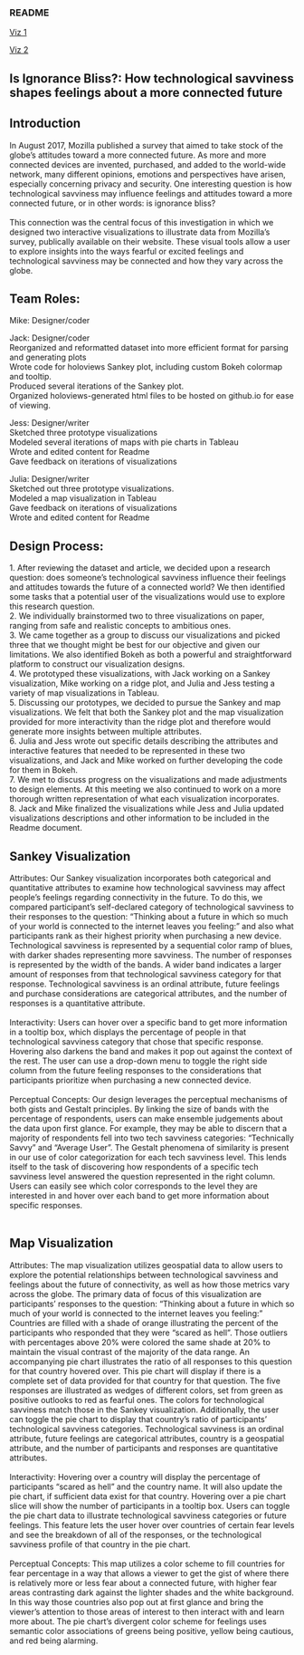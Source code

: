 ### README


[Viz 1](http://info-4602-5602.github.io/project-1-mozilla-5602_project1_julia_jessica_jack_mike/sankey/sankey-savviness.html)

[Viz 2](http://info-4602-5602.github.io/project-1-mozilla-5602_project1_julia_jessica_jack_mike/map_n_pie/world-wide-feelings.html)

<h2>Is Ignorance Bliss?: How technological savviness shapes feelings about a more connected future</h2>

<h2>Introduction</h2>
In August 2017, Mozilla published a survey that aimed to take stock of the globe’s attitudes toward a more connected future. As more and more connected devices are invented, purchased, and added to the world-wide network, many different opinions, emotions and perspectives have arisen, especially concerning privacy and security. One interesting question is how technological savviness may influence feelings and attitudes toward a more connected future, or in other words: is ignorance bliss? <br>
<br>This connection was the central focus of this investigation in which we designed two interactive visualizations to illustrate data from Mozilla’s survey, publically available on their website. These visual tools allow a user to explore insights into the ways fearful or excited feelings and technological savviness may be connected and how they vary across the globe.



<h2>Team Roles: </h2>
Mike: Designer/coder<br>

Jack: Designer/coder<br>
Reorganized and reformatted dataset into more efficient format for parsing and generating plots
<br>Wrote code for holoviews Sankey plot, including custom Bokeh colormap and tooltip.
<br>Produced several iterations of the Sankey plot.
<br>Organized holoviews-generated html files to be hosted on github.io for ease of viewing.

Jess: Designer/writer<br>
Sketched three prototype visualizations
<br>Modeled several iterations of maps with pie charts in Tableau
<br>Wrote and edited content for Readme
<br>Gave feedback on iterations of visualizations

Julia: Designer/writer<br>
Sketched out three prototype visualizations.
<br>Modeled a map visualization in Tableau 
<br>Gave feedback on iterations of visualizations
<br>Wrote and edited content for Readme




<h2>Design Process:</h2>
1. After reviewing the dataset and article, we decided upon a research question: does someone’s technological savviness influence their feelings and attitudes towards the future of a connected world? We then identified some tasks that a potential user of the visualizations would use to explore this research question.
<br>2. We individually brainstormed two to three visualizations on paper, ranging from safe and realistic concepts to ambitious ones. 
<br>3. We came together as a group to discuss our visualizations and picked three that we thought might be best for our objective and given our limitations.  We also identified Bokeh as both a powerful and straightforward platform to construct our visualization designs.
<br>4. We prototyped these visualizations, with Jack working on a Sankey visualization, Mike working on a ridge plot, and Julia and Jess testing a variety of map visualizations in Tableau. 
<br>5. Discussing our prototypes, we decided to pursue the Sankey and map visualizations. We felt that both the Sankey plot and the map visualization provided for more interactivity than the ridge plot and therefore would generate more insights between multiple attributes. 
<br>6. Julia and Jess wrote out specific details describing the attributes and interactive features that needed to be represented in these two visualizations, and Jack and Mike worked on further developing the code for them in Bokeh. 
<br>7. We met to discuss progress on the visualizations and made adjustments to design elements. At this meeting we also continued to work on a more thorough written representation of what each visualization incorporates.
<br>8. Jack and Mike finalized the visualizations while Jess and Julia updated visualizations descriptions and other information to be included in the Readme document.



<h2>Sankey Visualization</h2>
Attributes: Our Sankey visualization incorporates both categorical and quantitative attributes to examine how technological savviness may affect people’s feelings regarding connectivity in the future. To do this, we compared participant’s self-declared category of technological savviness to their responses to the question: “Thinking about a future in which so much of your world is connected to the internet leaves you feeling:”  and also what participants rank as their highest priority when purchasing a new device. Technological savviness is represented by a sequential color ramp of blues, with darker shades representing more savviness. The number of responses is represented by the width of the bands. A wider band indicates a larger amount of responses from that technological savviness category for that response. Technological savviness is an ordinal attribute, future feelings and purchase considerations are categorical attributes, and the number of responses is a quantitative attribute.<br>
<br>Interactivity: Users can hover over a specific band to get more information in a tooltip box, which displays the percentage of people in that technological savviness category that chose that specific response. Hovering also darkens the band and makes it pop out against the context of the rest. The user can use a drop-down menu to toggle the right side column from the future feeling responses to the considerations that participants prioritize when purchasing a new connected device. <br>
<br>Perceptual Concepts: Our design leverages the perceptual mechanisms of both gists and Gestalt principles. By linking the size of bands with the percentage of respondents, users can make ensemble judgements about the data upon first glance. For example, they may be able to discern that a majority of respondents fell into two tech savviness categories: “Technically Savvy” and “Average User”. The Gestalt phenomena of similarity is present in our use of color categorization for each tech savviness level. This lends itself to the task of discovering how respondents of a specific tech savviness level answered the question represented in the right column. Users can easily see which color corresponds to the level they are interested in and hover over each band to get more information about specific responses.<br>
<br>
<h2>Map Visualization</h2>
Attributes: The map visualization utilizes geospatial data to allow users to explore the potential relationships between technological savviness and feelings about the future of connectivity, as well as how those metrics vary across the globe. The primary data of focus of this visualization are participants’ responses to the question: “Thinking about a future in which so much of your world is connected to the internet leaves you feeling:” Countries are filled with a shade of orange illustrating the percent of the participants who responded that they were “scared as hell”. Those outliers with percentages above 20% were colored the same shade at 20% to maintain the visual contrast of the majority of the data range. An accompanying pie chart illustrates the ratio of all responses to this question for that country hovered over. This pie chart will display if there is a complete set of data provided for that country for that question. The five responses are illustrated as wedges of different colors, set from green as positive outlooks to red as fearful ones. The colors for technological savviness match those in the Sankey visualization. Additionally, the user can toggle the pie chart to display that country’s ratio of participants’ technological savviness categories. Technological savviness is an ordinal attribute, future feelings are categorical attributes, country is a geospatial attribute, and the number of participants and responses are quantitative attributes.<br>  
<br>Interactivity: Hovering over a country will display the percentage of participants “scared as hell” and the country name. It will also update the pie chart, if sufficient data exist for that country. Hovering over a pie chart slice will show the number of participants in a tooltip box. Users can toggle the pie chart data to illustrate technological savviness categories or future feelings. This feature lets the user hover over countries of certain fear levels and see the breakdown of all of the responses, or the technological savviness profile of that country in the pie chart.<br>
<br>Perceptual Concepts: This map utilizes a color scheme to fill countries for fear percentage in a way that allows a viewer to get the gist of where there is relatively more or less fear about a connected future, with higher fear areas contrasting dark against the lighter shades and the white background. In this way those countries also pop out at first glance and bring the viewer’s attention to those areas of interest to then interact with and learn more about. The pie chart’s divergent color scheme for feelings uses semantic color associations of greens being positive, yellow being cautious, and red being alarming. 
